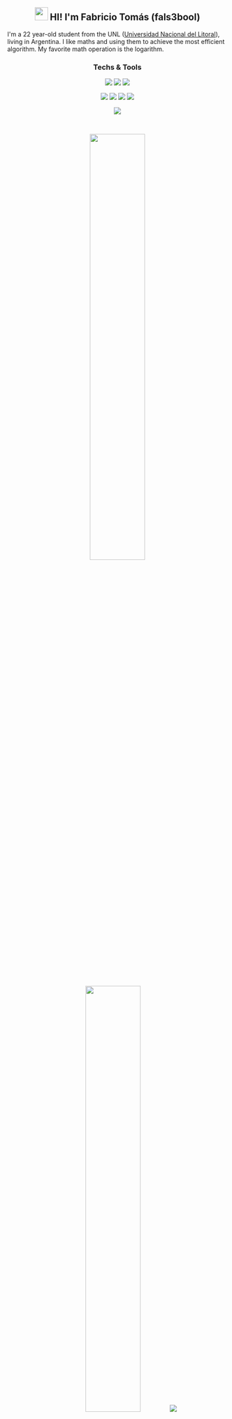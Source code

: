 <h2 align="center"><img src = "https://raw.githubusercontent.com/MartinHeinz/MartinHeinz/master/wave.gif" width = 30px> HI! I'm Fabricio Tomás (fals3bool)</h2>

I'm a 22 year-old student from the UNL ([Universidad Nacional del Litoral](https://www.unl.edu.ar "Universidad Nacional del Litoral ARG")), living in Argentina. I like maths and using them to achieve the most efficient algorithm. My favorite math operation is the logarithm.

<h3 align="center">Techs & Tools</h3>

<p align="center">
  <a href="https://github.com/fals3bool?tab=repositories&language=java" title="Java"><img width="auto" src="https://skillicons.dev/icons?i=java"></a>
  <a href="https://github.com/fals3bool?tab=repositories&language=c%2B%2B" title="C++"><img width="auto" src="https://skillicons.dev/icons?i=cpp"></a>
  <a href="https://github.com/fals3bool?tab=repositories&language=c" title="C"><img width="auto" src="https://skillicons.dev/icons?i=c"></a>
</p>
<p align="center">
  <a href="https://github.com/fals3bool?tab=repositories&q=spring" title="Spring"><img width="auto" src="https://skillicons.dev/icons?i=spring"></a>
  <a href="https://github.com/fals3bool?tab=repositories&q=hibernate" title="Hibernate"><img width="auto" src="https://skillicons.dev/icons?i=hibernate"></a>
  <a href="https://github.com/fals3bool?tab=repositories&q=mysql" title="Mysql"><img width="auto" src="https://skillicons.dev/icons?i=mysql"></a>
  <a href="https://github.com/fals3bool?tab=repositories&q=mongodb" title="MongoDB"><img width="auto" src="https://skillicons.dev/icons?i=mongodb"></a>
</p>
<p align="center">
  <a href="https://github.com/fals3bool?tab=repositories" title="Others">
    <img width="auto" src="https://skillicons.dev/icons?i=maven,gradle,cmake,git,eclipse,visualstudio,vscode">
  </a>
</p>

<br>

<p align="center">
  <img height="50%" width="auto" src ="https://github-readme-stats.vercel.app/api?username=fals3bool&show_icons=true&count_private=true&theme=darcula&hide_border=true&hide=contribs&bg_color=00000000">
  <img height="50%" width="auto" src ="https://github-readme-stats.vercel.app/api/top-langs/?username=fals3bool&layout=compact&hide_border=true&theme=darcula&bg_color=00000000&langs_count=6&hide=css,CMake&exclude_repo=CRogue">
  <img src ="https://github-readme-streak-stats.herokuapp.com/?user=fals3bool&theme=darcula&hide_border=true&background=FFFFFF00">
</p>

<h3 align="center">Contact</h3>
<p align="center">
  <a href="https://www.instagram.com/fabrifalso"><img width="auto" src="https://skillicons.dev/icons?i=instagram"/></a>
  <a href="mailto:fabritomas25@gmail.com"><img width="auto" src="https://skillicons.dev/icons?i=gmail"/></a>
  <!--<a href="https://www.ko-fi.com/falseme"><img width="auto" src="https://img.shields.io/badge/kofi-FF3850?style=for-the-badge&logo=kofi&logoColor=white"/></a>-->
</p>
<p align="center">
  <a href="https://www.youtube.com/@falsebool"><img width="auto" src="https://img.shields.io/badge/@falsebool-D52525?style=for-the-badge&logo=youtube&logoColor=white"/></a>
</p>

